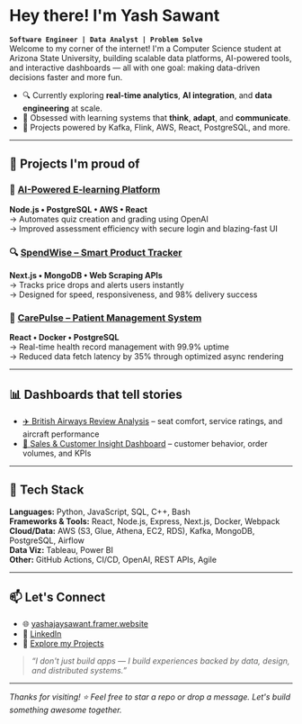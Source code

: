 # Hey there! I'm Yash Sawant

**`Software Engineer | Data Analyst | Problem Solve`**  
Welcome to my corner of the internet! I'm a Computer Science student at Arizona State University, building scalable data platforms, AI-powered tools, and interactive dashboards — all with one goal: making data-driven decisions faster and more fun.

- 🔍 Currently exploring **real-time analytics**, **AI integration**, and **data engineering** at scale.
- 🧠 Obsessed with learning systems that **think**, **adapt**, and **communicate**.
- 🎯 Projects powered by Kafka, Flink, AWS, React, PostgreSQL, and more.

---

## 🔨 Projects I'm proud of

### 💬 [AI-Powered E-learning Platform](https://start-ops.vercel.app/)
**Node.js • PostgreSQL • AWS • React**  
→ Automates quiz creation and grading using OpenAI  
→ Improved assessment efficiency with secure login and blazing-fast UI

### 🔍 [SpendWise – Smart Product Tracker](https://spendwise-xi.vercel.app/)
**Next.js • MongoDB • Web Scraping APIs**  
→ Tracks price drops and alerts users instantly  
→ Designed for speed, responsiveness, and 98% delivery success

### 🏥 [CarePulse – Patient Management System](https://graveyard-two.vercel.app/)
**React • Docker • PostgreSQL**  
→ Real-time health record management with 99.9% uptime  
→ Reduced data fetch latency by 35% through optimized async rendering

---

## 📊 Dashboards that tell stories
- [✈️ British Airways Review Analysis](https://public.tableau.com/views/Book1_17437090147830/Dashboard1?:language=en-US&:sid=&:redirect=auth&:display_count=n&:origin=viz_share_link) – seat comfort, service ratings, and aircraft performance
- [🛒 Sales & Customer Insight Dashboard](https://public.tableau.com/views/SalesCustomerDashboardsDynamic_17440888486330/SalesDashboard?:language=en-US&:sid=&:redirect=auth&:display_count=n&:origin=viz_share_link) – customer behavior, order volumes, and KPIs

---

## 🧠 Tech Stack

**Languages:** Python, JavaScript, SQL, C++, Bash  
**Frameworks & Tools:** React, Node.js, Express, Next.js, Docker, Webpack  
**Cloud/Data:** AWS (S3, Glue, Athena, EC2, RDS), Kafka, MongoDB, PostgreSQL, Airflow  
**Data Viz:** Tableau, Power BI  
**Other:** GitHub Actions, CI/CD, OpenAI, REST APIs, Agile

---

## 📫 Let's Connect

- 🌐 [yashajaysawant.framer.website](https://yashajaysawant.framer.website/)
- 🔗 [LinkedIn](https://linkedin.com/in/yash-ajay-sawant)
- 🧠 [Explore my Projects](https://github.com/YASHSAWANTTT)

> *“I don't just build apps — I build experiences backed by data, design, and distributed systems.”*

---

_Thanks for visiting! ⭐ Feel free to star a repo or drop a message. Let's build something awesome together._
